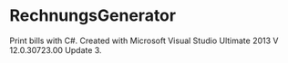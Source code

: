 # RechnungsGenerator
Print bills with C#.
Created with Microsoft Visual Studio Ultimate 2013 V 12.0.30723.00 Update 3.

